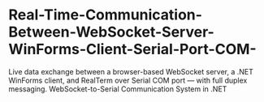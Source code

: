 # Real-Time-Communication-Between-WebSocket-Server-WinForms-Client-Serial-Port-COM-
Live data exchange between a browser-based WebSocket server, a .NET WinForms client, and RealTerm over Serial COM port — with full duplex messaging. WebSocket-to-Serial Communication System in .NET
